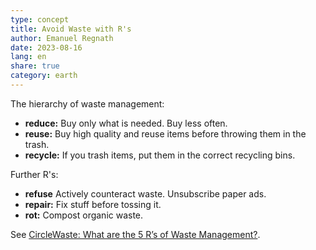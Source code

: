 ```yaml
---
type: concept
title: Avoid Waste with R's
author: Emanuel Regnath
date: 2023-08-16
lang: en
share: true
category: earth
---
```


The hierarchy of waste management:
- **reduce:** Buy only what is needed. Buy less often.
- **reuse:** Buy high quality and reuse items before throwing them in the trash.
- **recycle:** If you trash items, put them in the correct recycling bins.

Further R's:

- **refuse** Actively counteract waste. Unsubscribe paper ads. 
- **repair:** Fix stuff before tossing it.
- **rot:** Compost organic waste.

See [CircleWaste: What are the 5 R’s of Waste Management?](https://www.circlewaste.co.uk/2020/09/16/what-are-the-5-rs-of-waste-management/).